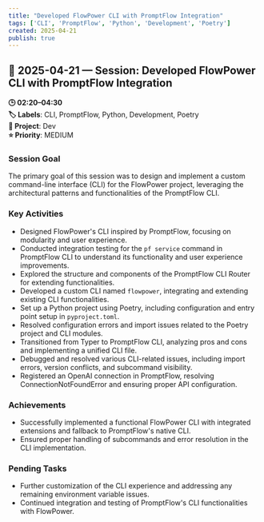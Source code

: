 ```yaml
---
title: "Developed FlowPower CLI with PromptFlow Integration"
tags: ['CLI', 'PromptFlow', 'Python', 'Development', 'Poetry']
created: 2025-04-21
publish: true
---
```


## 📅 2025-04-21 — Session: Developed FlowPower CLI with PromptFlow Integration

**🕒 02:20–04:30**  
**🏷️ Labels**: CLI, PromptFlow, Python, Development, Poetry  
**📂 Project**: Dev  
**⭐ Priority**: MEDIUM  


### Session Goal
The primary goal of this session was to design and implement a custom command-line interface (CLI) for the FlowPower project, leveraging the architectural patterns and functionalities of the PromptFlow CLI.

### Key Activities
- Designed FlowPower's CLI inspired by PromptFlow, focusing on modularity and user experience.
- Conducted integration testing for the `pf service` command in PromptFlow CLI to understand its functionality and user experience improvements.
- Explored the structure and components of the PromptFlow CLI Router for extending functionalities.
- Developed a custom CLI named `flowpower`, integrating and extending existing CLI functionalities.
- Set up a Python project using Poetry, including configuration and entry point setup in `pyproject.toml`.
- Resolved configuration errors and import issues related to the Poetry project and CLI modules.
- Transitioned from Typer to PromptFlow CLI, analyzing pros and cons and implementing a unified CLI file.
- Debugged and resolved various CLI-related issues, including import errors, version conflicts, and subcommand visibility.
- Registered an OpenAI connection in PromptFlow, resolving ConnectionNotFoundError and ensuring proper API configuration.

### Achievements
- Successfully implemented a functional FlowPower CLI with integrated extensions and fallback to PromptFlow's native CLI.
- Ensured proper handling of subcommands and error resolution in the CLI implementation.

### Pending Tasks
- Further customization of the CLI experience and addressing any remaining environment variable issues.
- Continued integration and testing of PromptFlow's CLI functionalities with FlowPower.
